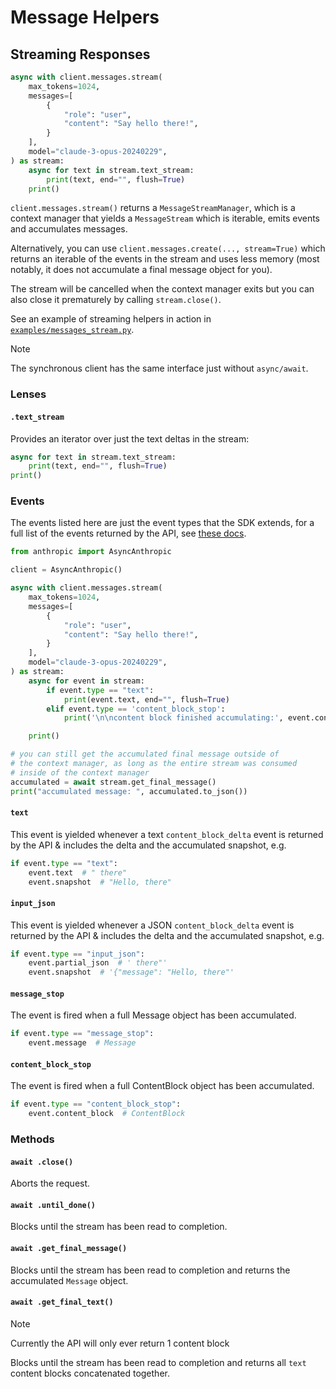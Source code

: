 # Message Helpers

## Streaming Responses

```python
async with client.messages.stream(
    max_tokens=1024,
    messages=[
        {
            "role": "user",
            "content": "Say hello there!",
        }
    ],
    model="claude-3-opus-20240229",
) as stream:
    async for text in stream.text_stream:
        print(text, end="", flush=True)
    print()
```

`client.messages.stream()` returns a `MessageStreamManager`, which is a context manager that yields a `MessageStream` which is iterable, emits events and accumulates messages.

Alternatively, you can use `client.messages.create(..., stream=True)` which returns an
iterable of the events in the stream and uses less memory (most notably, it does not accumulate a final message
object for you).

The stream will be cancelled when the context manager exits but you can also close it prematurely by calling `stream.close()`.

See an example of streaming helpers in action in [`examples/messages_stream.py`](examples/messages_stream.py).

> [!NOTE]  
> The synchronous client has the same interface just without `async/await`.

### Lenses

#### `.text_stream`

Provides an iterator over just the text deltas in the stream:

```py
async for text in stream.text_stream:
    print(text, end="", flush=True)
print()
```

### Events

The events listed here are just the event types that the SDK extends, for a full list of the events returned by the API, see [these docs](https://docs.anthropic.com/en/api/messages-streaming#event-types).

```py
from anthropic import AsyncAnthropic

client = AsyncAnthropic()

async with client.messages.stream(
    max_tokens=1024,
    messages=[
        {
            "role": "user",
            "content": "Say hello there!",
        }
    ],
    model="claude-3-opus-20240229",
) as stream:
    async for event in stream:
        if event.type == "text":
            print(event.text, end="", flush=True)
        elif event.type == 'content_block_stop':
            print('\n\ncontent block finished accumulating:', event.content_block)

    print()

# you can still get the accumulated final message outside of
# the context manager, as long as the entire stream was consumed
# inside of the context manager
accumulated = await stream.get_final_message()
print("accumulated message: ", accumulated.to_json())
```

#### `text`

This event is yielded whenever a text `content_block_delta` event is returned by the API & includes the delta and the accumulated snapshot, e.g.

```py
if event.type == "text":
    event.text  # " there"
    event.snapshot  # "Hello, there"
```

#### `input_json`

This event is yielded whenever a JSON `content_block_delta` event is returned by the API & includes the delta and the accumulated snapshot, e.g.

```py
if event.type == "input_json":
    event.partial_json  # ' there"'
    event.snapshot  # '{"message": "Hello, there"'
```

#### `message_stop`

The event is fired when a full Message object has been accumulated.

```py
if event.type == "message_stop":
    event.message  # Message
```

#### `content_block_stop`

The event is fired when a full ContentBlock object has been accumulated.

```py
if event.type == "content_block_stop":
    event.content_block  # ContentBlock
```

### Methods

#### `await .close()`

Aborts the request.

#### `await .until_done()`

Blocks until the stream has been read to completion.

#### `await .get_final_message()`

Blocks until the stream has been read to completion and returns the accumulated `Message` object.

#### `await .get_final_text()`

> [!NOTE]  
> Currently the API will only ever return 1 content block

Blocks until the stream has been read to completion and returns all `text` content blocks concatenated together.
